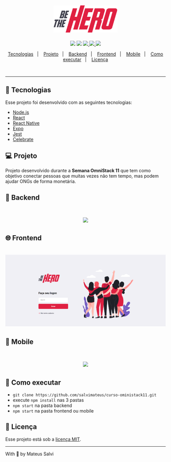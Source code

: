 <h1 align="center">
    <img src=".github/logo.png" width="200px">
</h1>

<p align="center">
  <img src="https://img.shields.io/github/languages/count/salvimateus/curso-oministack11">

  <img src="https://img.shields.io/github/repo-size/salvimateus/curso-oministack11">

  <a href="https://github.com/salvimateus/curso-oministack11/commits/master">
    <img src="https://img.shields.io/github/last-commit/salvimateus/curso-oministack11">
  </a>

  <a href="https://github.com/salvimateus/curso-oministack11/issues">
    <img src="https://img.shields.io/github/issues/salvimateus/curso-oministack11">
  </a>

  <img src="https://img.shields.io/badge/license-MIT-brightgreen">
</p>

<p align="center">
  <a href="#-tecnologias">Tecnologias</a>&nbsp;&nbsp;&nbsp;|&nbsp;&nbsp;&nbsp;
  <a href="#-projeto">Projeto</a>&nbsp;&nbsp;&nbsp;|&nbsp;&nbsp;&nbsp;
  <a href="#-backend">Backend</a>&nbsp;&nbsp;&nbsp;|&nbsp;&nbsp;&nbsp;
  <a href="#-frontend">Frontend</a>&nbsp;&nbsp;&nbsp;|&nbsp;&nbsp;&nbsp;
  <a href="#-mobile">Mobile</a>&nbsp;&nbsp;&nbsp;|&nbsp;&nbsp;&nbsp;
  <a href="#-como-executar">Como executar</a>&nbsp;&nbsp;&nbsp;|&nbsp;&nbsp;&nbsp;
  <a href="#-licença">Licença</a>
</p>

<br>

---

## 🚀 Tecnologias

Esse projeto foi desenvolvido com as seguintes tecnologias:

- [Node.js](https://nodejs.org/en/)
- [React](https://reactjs.org)
- [React Native](https://facebook.github.io/react-native/)
- [Expo](https://expo.io/)
- [Jest](https://jestjs.io/)
- [Celebrate](https://github.com/arb/celebrate)

## 💻 Projeto
Projeto desenvolvido durante a <strong>Semana OmniStack 11</strong> que tem como objetivo conectar pessoas que muitas vezes não tem tempo, mas podem ajudar ONGs de forma monetária.

## 🔨 Backend
<h1 align="center">
<a href="https://insomnia.rest/run/?label=Be%20The%20Hero&uri=https%3A%2F%2Fraw.githubusercontent.com%2Fsalvimateus%2Fbe-the-hero%2Fmaster%2Fbackend%2FBeTheHero.json" target="_blank"><img src="https://insomnia.rest/images/run.svg"></a>
</h1>

## 🌐 Frontend
<h1 align="center">
    <img src=".github/frontend.gif" />
</h1>

## 📱 Mobile
<h1 align="center">
    <img src=".github/mobile.gif" />
</h1>


## 🤔 Como executar

- `git clone https://github.com/salvimateus/curso-oministack11.git`
- execute `npm install` nas 3 pastas
- `npm start` na pasta backend
- `npm start` na pasta frontend ou mobile


## 🧾 Licença

Esse projeto está sob a [licença MIT](LICENSE.md).

---

With 💙 by Mateus Salvi
